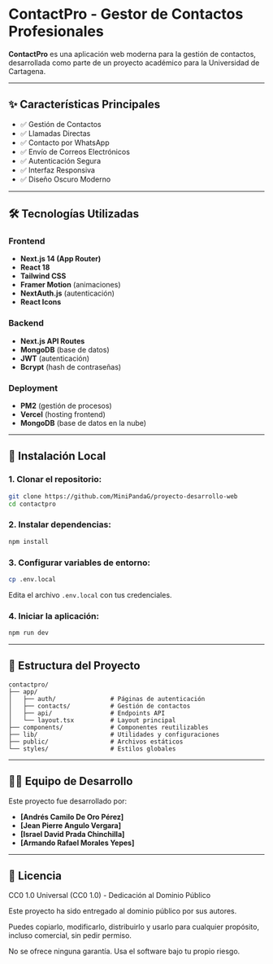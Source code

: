 # ContactPro - Gestor de Contactos Profesionales

**ContactPro** es una aplicación web moderna para la gestión de contactos, desarrollada como parte de un proyecto académico para la Universidad de Cartagena.

---

## ✨ Características Principales

- ✅ Gestión de Contactos  
- ✅ Llamadas Directas  
- ✅ Contacto por WhatsApp  
- ✅ Envío de Correos Electrónicos  
- ✅ Autenticación Segura  
- ✅ Interfaz Responsiva  
- ✅ Diseño Oscuro Moderno  

---

## 🛠️ Tecnologías Utilizadas

### Frontend

- **Next.js 14 (App Router)**
- **React 18**
- **Tailwind CSS**
- **Framer Motion** (animaciones)
- **NextAuth.js** (autenticación)
- **React Icons**

### Backend

- **Next.js API Routes**
- **MongoDB** (base de datos)
- **JWT** (autenticación)
- **Bcrypt** (hash de contraseñas)

### Deployment

- **PM2** (gestión de procesos)
- **Vercel** (hosting frontend)
- **MongoDB** (base de datos en la nube)

---

## 🚀 Instalación Local

### 1. Clonar el repositorio:

```bash
git clone https://github.com/MiniPandaG/proyecto-desarrollo-web
cd contactpro
```

### 2. Instalar dependencias:

```bash
npm install
```

### 3. Configurar variables de entorno:

```bash
cp .env.local
```

Edita el archivo `.env.local` con tus credenciales.

### 4. Iniciar la aplicación:

```bash
npm run dev
```

---

## 📁 Estructura del Proyecto

```plaintext
contactpro/
├── app/
│   ├── auth/               # Páginas de autenticación
│   ├── contacts/           # Gestión de contactos
│   ├── api/                # Endpoints API
│   └── layout.tsx          # Layout principal
├── components/             # Componentes reutilizables
├── lib/                    # Utilidades y configuraciones
├── public/                 # Archivos estáticos
└── styles/                 # Estilos globales
```

---

## 👨‍💻 Equipo de Desarrollo

Este proyecto fue desarrollado por:

- **[Andrés Camilo De Oro Pérez]**   
- **[Jean Pierre Angulo Vergara]**
- **[Israel David Prada Chinchilla]** 
- **[Armando Rafael Morales Yepes]**

---

## 📝 Licencia

CC0 1.0 Universal (CC0 1.0) - Dedicación al Dominio Público

Este proyecto ha sido entregado al dominio público por sus autores.

Puedes copiarlo, modificarlo, distribuirlo y usarlo para cualquier propósito, incluso comercial, sin pedir permiso.

No se ofrece ninguna garantía. Usa el software bajo tu propio riesgo.